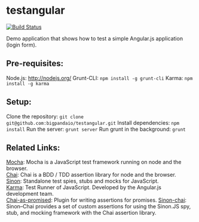testangular
===========

[![Build Status](https://travis-ci.org/bigpandaio/testangular.png?branch=master)](https://travis-ci.org/bigpandaio/testangular) 

Demo application that shows how to test a simple Angular.js application (login form).

## Pre-requisites:

Node.js: http://nodejs.org/
Grunt-CLI: `npm install -g grunt-cli`
Karma: `npm install -g karma`

## Setup:

Clone the repository: `git clone git@github.com:bigpandaio/testangular.git`
Install dependencies: `npm install`
Run the server: `grunt server`
Run grunt in the background: `grunt`

## Related Links:

[Mocha](http://visionmedia.github.io/mocha/): Mocha is a JavaScript test framework running on node and the browser.<br>
[Chai](http://chaijs.com/): Chai is a BDD / TDD assertion library for node and the browser.<br>
[Sinon](http://sinonjs.org/): Standalone test spies, stubs and mocks for JavaScript.<br>
[Karma](http://karma-runner.github.io/0.10/index.html): Test Runner of JavaScript. Developed by the Angular.js development team.<br>
[Chai-as-promised](http://chaijs.com/plugins/chai-as-promised): Plugin for writing assertions for promises.
[Sinon-chai](http://chaijs.com/plugins/sinon-chai): Sinon–Chai provides a set of custom assertions for using the Sinon.JS spy, stub, and mocking framework with the Chai assertion library.





